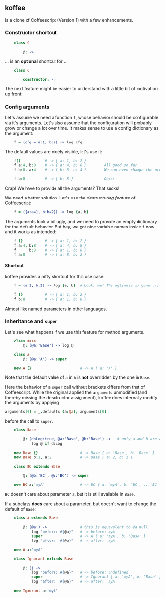 ## koffee 

is a clone of Coffeescript (Version 1) with a few enhancements.

### Constructor shortcut

```coffeescript
    class C
    
        @: ->           
```

... is an **optional** shortcut for ...

```coffeescript
    class C          
        
        constructor: -> 
```

The next feature might be easier to understand with a little bit of motivation up front: 

### Config arguments

Let's assume we need a function `f`, whose behavior should be configurable via it's arguments.
Let's also assume that the configuration will probably grow or change a lot over time.
It makes sense to use a config dictionary as the argument:

```coffeescript
    f = (cfg = a:1, b:2) -> log cfg
```    
The default values are nicely visible, let's use it:

```coffeescript
    f()           # -> { a: 1, b: 2 }        
    f a:4, b:8    # -> { a: 4, b: 8 }        All good so far.
    f b:8, a:4    # -> { b: 8, a: 4 }        We can even change the order, nice!
                                             
    f b:8         # -> { b: 8 }              Oops!
```

Crap! We have to provide all the arguments? That sucks!
    
We need a better solution. Let's use the *destructuring feature* of Coffeescript:

```coffeescript
    f = ({a:a=1, b:b=2}) -> log {a, b}   
```

The arguments look a bit ugly, and we need to provide an empty dictionary for the default behavior. 
But hey, we got nice variable names inside `f` now and it works as intended:

```coffeescript    
    f {}          # -> { a: 1, b: 2 }  
    f a:4, b:8    # -> { a: 4, b: 8 }  
    f      b:8    # -> { a: 1, b: 8 }  
    f a:8         # -> { a: 8, b: 2 }
```    

#### Shortcut
 
koffee provides a nifty shortcut for this use case:

```coffeescript
    f = (a:1, b:2) -> log {a, b}  # Look, ma! The uglyness is gone :-)
    
    f {}          # -> { a: 1, b: 2 }
    f b:8         # -> { a: 1, b: 8 }
```

Almost like named parameters in other languages.

### Inheritance and `super`

Let's see what happens if we use this feature for method arguments.

```coffeescript
    class Base
        @: (@a:'Base') -> log @

    class A
        @: (@a:'A') -> super

    new A {}                      # -> A { a: 'A' }
```

Note that the default value of `a` in `A` is **not** overridden by the one in `Base`. 

Here the behavior of a `super` call without brackets differs from that of Coffeescript. 
While the original applied the `arguments` unmodified (and thereby missing the desctructor assignment),
koffee does internally modify the arguments by applying 

```coffeescript
arguments[0] = _.defaults {a:@a}, arguments[0]
```

before the call to `super`. 

```coffeescript
    class Base
        
        @: (doLog:true, @a:'Base', @b:'Base') ->   # only a and b are assigned to @
            log @ if doLog
            
    new Base {}                   # -> Base { a: 'Base', b: 'Base' }
    new Base b:1, a:2             # -> Base { a: 2, b: 1 }
    
    class BC extends Base
        
        @: (@b:'BC', @c:'BC') -> super
        
    new BC a:'myA'                # -> BC { a: 'myA', b: 'BC', c: 'BC' }
```

`BC` doesn't care about parameter `a`, but it is still available in `Base`.

If a subclass **does** care about a parameter, but doesn't want to change the default of `Base`:

```coffeescript
    class A extends Base
        
        @: (@a:) ->               # this is equivalent to @a:null
            log "before: #{@a}"   # -> before: myA
            super                 # -> A { a: 'myA', b: 'Base' }
            log "after:  #{@a}"   # -> after:  myA
            
    new A a:'myA'

    class Ignorant extends Base
        
        @: () -> 
            log "before: #{@a}"   # -> before: undefined
            super                 # -> Ignorant { a: 'myA', b: 'Base' }
            log "after:  #{@a}"   # -> after:  myA
            
    new Ignorant a:'myA'
```


